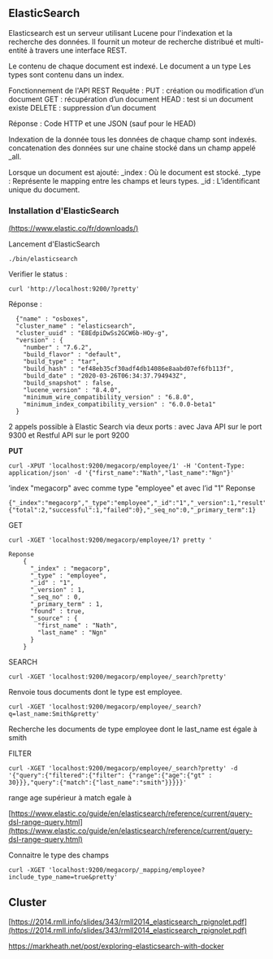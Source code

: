 
## ElasticSearch
Elasticsearch est un serveur utilisant Lucene pour l'indexation et la recherche des données. Il fournit un moteur de recherche distribué et multi-entité à travers une interface REST.

Le contenu de chaque document est indexé.
Le document a un type 
Les types sont contenu dans un index.

Fonctionnement de l'API REST 
Requête :
PUT : création ou modification d’un document 
GET : récupération d’un document 
HEAD : test si un document existe 
DELETE : suppression d’un document

Réponse : Code HTTP et une JSON (sauf pour le HEAD)

Indexation de la donnée
tous les données de chaque champ sont indexés.
concatenation des données sur une chaine stocké dans un champ appelé _all.

Lorsque un document est ajouté:
_index : Où le document est stocké.
_type : Représente le mapping entre les champs et leurs types.
_id : L’identificant unique du document.


### Installation d'ElasticSearch
[(https://www.elastic.co/fr/downloads/)](https://www.elastic.co/fr/downloads/)

Lancement d'ElasticSearch

    ./bin/elasticsearch
Verifier le status :

    curl 'http://localhost:9200/?pretty'

Réponse :

      {"name" : "osboxes",
      "cluster_name" : "elasticsearch",
      "cluster_uuid" : "E8EdpiDwSs2GCW6b-HOy-g",
      "version" : {
        "number" : "7.6.2",
        "build_flavor" : "default",
        "build_type" : "tar",
        "build_hash" : "ef48eb35cf30adf4db14086e8aabd07ef6fb113f",
        "build_date" : "2020-03-26T06:34:37.794943Z",
        "build_snapshot" : false,
        "lucene_version" : "8.4.0",
        "minimum_wire_compatibility_version" : "6.8.0",
        "minimum_index_compatibility_version" : "6.0.0-beta1"
      }
2 appels possible à Elastic Search via deux ports :
avec Java API sur le port 9300 et Restful API sur le port 9200

**PUT** 

    curl -XPUT 'localhost:9200/megacorp/employee/1' -H 'Content-Type: application/json' -d '{"first_name":"Nath","last_name":"Ngn"}'
’index "megacorp" avec comme type "employee" et avec l’id "1"
Reponse

    {"_index":"megacorp","_type":"employee","_id":"1","_version":1,"result":"created","_shards":{"total":2,"successful":1,"failed":0},"_seq_no":0,"_primary_term":1}

GET

    curl -XGET 'localhost:9200/megacorp/employee/1? pretty '
    
    Reponse
        {
          "_index" : "megacorp",
          "_type" : "employee",
          "_id" : "1",
          "_version" : 1,
          "_seq_no" : 0,
          "_primary_term" : 1,
          "found" : true,
          "_source" : {
            "first_name" : "Nath",
            "last_name" : "Ngn"
          }
        }
    
SEARCH

    curl -XGET 'localhost:9200/megacorp/employee/_search?pretty'
Renvoie tous documents dont le type est employee.

    curl -XGET 'localhost:9200/megacorp/employee/_search?q=last_name:Smith&pretty'
Recherche les documents de type employee dont le last_name est égale à smith

FILTER

    curl -XGET 'localhost:9200/megacorp/employee/_search?pretty' -d '{"query":{"filtered":{"filter": {"range":{"age":{"gt" : 30}}},"query":{"match":{"last_name":"smith"}}}}}'
   
 range age supérieur à 
 match egale à
 
[https://www.elastic.co/guide/en/elasticsearch/reference/current/query-dsl-range-query.html](https://www.elastic.co/guide/en/elasticsearch/reference/current/query-dsl-range-query.html)
	
Connaitre le type des champs

    curl -XGET 'localhost:9200/megacorp/_mapping/employee?include_type_name=true&pretty'

## Cluster
[https://2014.rmll.info/slides/343/rmll2014_elasticsearch_rpignolet.pdf](https://2014.rmll.info/slides/343/rmll2014_elasticsearch_rpignolet.pdf)


https://markheath.net/post/exploring-elasticsearch-with-docker
<!--stackedit_data:
eyJoaXN0b3J5IjpbLTg3OTE0NTcxNywtMTU3MDE1NjU0MywtMj
Q4MTAyNjU1LC00NTE2Mzk5NDgsNTg4MzAzMywtMTY1MTI4MDI4
NywtMTM5NDMxNDg1NywzMDU2NzcyMjAsLTE3MzE1NzM0NzcsLT
EwNjc3NzM5NiwxODQ2NjUzMjE3LDE1NzYyMDYyNjEsLTM4MjUw
NzE2OV19
-->